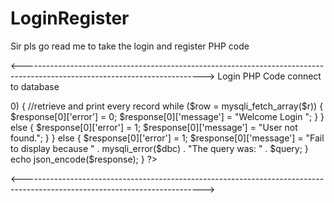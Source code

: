 # LoginRegister

Sir pls go read me to take the login and register PHP code

<--------------------------------------------------------------------------------------------------------------------------->
Login PHP Code connect to database

<?php

if ($_SERVER['REQUEST_METHOD']=='POST') {

    $email = $_POST['email'];
    $password = $_POST['password'];

    $dbc = mysqli_connect('localhost', 'root', '');
    mysqli_select_db($dbc, 'stopsmoking');

    $sql = "SELECT * FROM user WHERE email='$email' ";

    if ($r = mysqli_query($dbc, $sql)) {
		if (mysqli_num_rows($r) > 0) {
		//retrieve and print every record
			while ($row = mysqli_fetch_array($r)) {
				$response[0]['error'] = 0;
		$response[0]['message'] = "Welcome Login ";
		}
    }
		else {
            $response[0]['error'] = 1;
			$response[0]['message'] = "User not found.";
		}
		
	}
	else {
		$response[0]['error'] = 1;
		$response[0]['message'] = "Fail to display because " . mysqli_error($dbc) . "The query was: " . $query;
	}

	echo  json_encode($response);
}


?>

<--------------------------------------------------------------------------------------------------------------------------->
